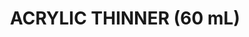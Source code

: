 ---
layout: product
title: "ACRYLIC THINNER (60 mL)"
price: "670" 
desc: "Razređivač za akrilne boje"
img_path: "/assets/img/A.MIG-2000.jpg"
brand: "AMMO"
available: false
special_offer: false
new: false
soon: false
cat: "020000"
subcat: "020100"
subsubcat: "020105"
sifra: "A.MIG-2000"
popular: false
---